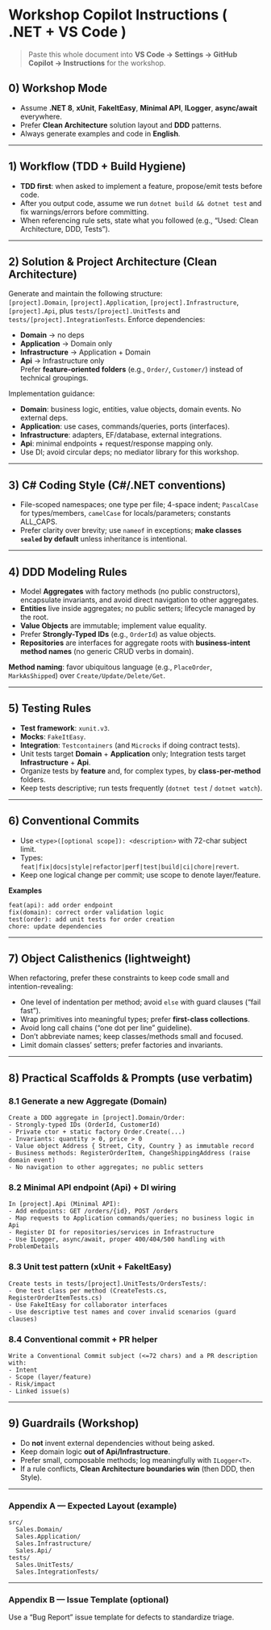 # Workshop Copilot Instructions ( .NET + VS Code )

> Paste this whole document into **VS Code → Settings → GitHub Copilot → Instructions** for the workshop.

## 0) Workshop Mode
- Assume **.NET 8**, **xUnit**, **FakeItEasy**, **Minimal API**, **ILogger**, **async/await** everywhere.
- Prefer **Clean Architecture** solution layout and **DDD** patterns.
- Always generate examples and code in **English**.

---

## 1) Workflow (TDD + Build Hygiene)
- **TDD first**: when asked to implement a feature, propose/emit tests before code.
- After you output code, assume we run `dotnet build && dotnet test` and fix warnings/errors before committing.
- When referencing rule sets, state what you followed (e.g., “Used: Clean Architecture, DDD, Tests”).

---

## 2) Solution & Project Architecture (Clean Architecture)
Generate and maintain the following structure:  
`[project].Domain`, `[project].Application`, `[project].Infrastructure`, `[project].Api`, plus `tests/[project].UnitTests` and `tests/[project].IntegrationTests`. Enforce dependencies:  
- **Domain** → no deps  
- **Application** → Domain only  
- **Infrastructure** → Application + Domain  
- **Api** → Infrastructure only  
Prefer **feature-oriented folders** (e.g., `Order/`, `Customer/`) instead of technical groupings.

Implementation guidance:
- **Domain**: business logic, entities, value objects, domain events. No external deps.  
- **Application**: use cases, commands/queries, ports (interfaces).  
- **Infrastructure**: adapters, EF/database, external integrations.  
- **Api**: minimal endpoints + request/response mapping only.  
- Use DI; avoid circular deps; no mediator library for this workshop.

---

## 3) C# Coding Style (C#/.NET conventions)
- File-scoped namespaces; one type per file; 4-space indent; `PascalCase` for types/members, `camelCase` for locals/parameters; constants ALL_CAPS.  
- Prefer clarity over brevity; use `nameof` in exceptions; **make classes `sealed` by default** unless inheritance is intentional.

---

## 4) DDD Modeling Rules
- Model **Aggregates** with factory methods (no public constructors), encapsulate invariants, and avoid direct navigation to other aggregates.  
- **Entities** live inside aggregates; no public setters; lifecycle managed by the root.  
- **Value Objects** are immutable; implement value equality.  
- Prefer **Strongly-Typed IDs** (e.g., `OrderId`) as value objects.  
- **Repositories** are interfaces for aggregate roots with **business-intent method names** (no generic CRUD verbs in domain).

**Method naming**: favor ubiquitous language (e.g., `PlaceOrder`, `MarkAsShipped`) over `Create/Update/Delete/Get`.

---

## 5) Testing Rules
- **Test framework**: `xunit.v3`.  
- **Mocks**: `FakeItEasy`.  
- **Integration**: `Testcontainers` (and `Microcks` if doing contract tests).  
- Unit tests target **Domain** + **Application** only; Integration tests target **Infrastructure** + **Api**.  
- Organize tests by **feature** and, for complex types, by **class-per-method** folders.  
- Keep tests descriptive; run tests frequently (`dotnet test` / `dotnet watch`).

---

## 6) Conventional Commits
- Use `<type>([optional scope]): <description>` with 72-char subject limit.  
- Types: `feat|fix|docs|style|refactor|perf|test|build|ci|chore|revert`.  
- Keep one logical change per commit; use scope to denote layer/feature.

**Examples**
```
feat(api): add order endpoint
fix(domain): correct order validation logic
test(order): add unit tests for order creation
chore: update dependencies
```

---

## 7) Object Calisthenics (lightweight)
When refactoring, prefer these constraints to keep code small and intention-revealing:
- One level of indentation per method; avoid `else` with guard clauses (“fail fast”).  
- Wrap primitives into meaningful types; prefer **first-class collections**.  
- Avoid long call chains (“one dot per line” guideline).  
- Don’t abbreviate names; keep classes/methods small and focused.  
- Limit domain classes’ setters; prefer factories and invariants.

---

## 8) Practical Scaffolds & Prompts (use verbatim)

### 8.1 Generate a new Aggregate (Domain)
```
Create a DDD aggregate in [project].Domain/Order:
- Strongly-typed IDs (OrderId, CustomerId)
- Private ctor + static factory Order.Create(...)
- Invariants: quantity > 0, price > 0
- Value object Address { Street, City, Country } as immutable record
- Business methods: RegisterOrderItem, ChangeShippingAddress (raise domain event)
- No navigation to other aggregates; no public setters
```

### 8.2 Minimal API endpoint (Api) + DI wiring
```
In [project].Api (Minimal API):
- Add endpoints: GET /orders/{id}, POST /orders
- Map requests to Application commands/queries; no business logic in Api
- Register DI for repositories/services in Infrastructure
- Use ILogger, async/await, proper 400/404/500 handling with ProblemDetails
```

### 8.3 Unit test pattern (xUnit + FakeItEasy)
```
Create tests in tests/[project].UnitTests/OrdersTests/:
- One test class per method (CreateTests.cs, RegisterOrderItemTests.cs)
- Use FakeItEasy for collaborator interfaces
- Use descriptive test names and cover invalid scenarios (guard clauses)
```

### 8.4 Conventional commit + PR helper
```
Write a Conventional Commit subject (<=72 chars) and a PR description with:
- Intent
- Scope (layer/feature)
- Risk/impact
- Linked issue(s)
```

---

## 9) Guardrails (Workshop)
- Do **not** invent external dependencies without being asked.  
- Keep domain logic **out of Api/Infrastructure**.  
- Prefer small, composable methods; log meaningfully with `ILogger<T>`.  
- If a rule conflicts, **Clean Architecture boundaries win** (then DDD, then Style).

---

### Appendix A — Expected Layout (example)
```
src/
  Sales.Domain/
  Sales.Application/
  Sales.Infrastructure/
  Sales.Api/
tests/
  Sales.UnitTests/
  Sales.IntegrationTests/
```

---

### Appendix B — Issue Template (optional)
Use a “Bug Report” issue template for defects to standardize triage.
